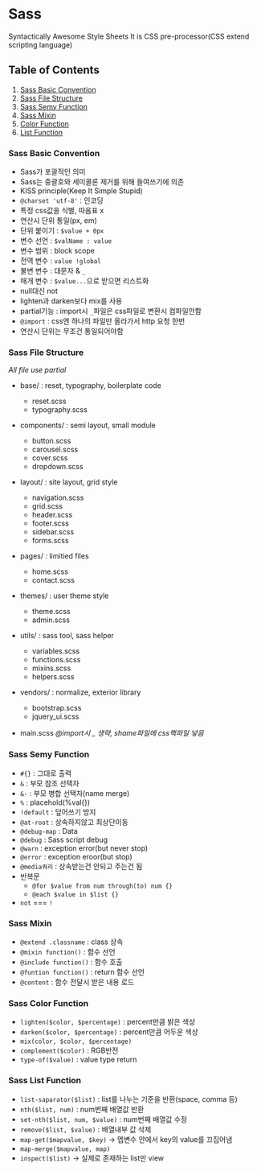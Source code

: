 # **Sass**
Syntactically Awesome Style Sheets
It is CSS pre-processor(CSS extend scripting language)


## Table of Contents
1. [Sass Basic Convention](#Sass-Basic-Convention)
1. [Sass File Structure](#Sass-File-Structure)
1. [Sass Semy Function](#Sass-Semy-Function)
1. [Sass Mixin](#Sass-Mixin)
1. [Color Function](#Color-Function)
1. [List Function](#List-Function)


### Sass Basic Convention

- Sass가 포괄적인 의미
- Sass는 중괄호와 세미콜론 제거를 위해 들여쓰기에 의존
- KISS principle(Keep It Simple Stupid)
- `@charset 'utf-8'` : 인코딩
- 특정 css값을 식별, 따옴표 x
- 연산시 단위 통일(px, em)
- 단위 붙이기 : `$value + 0px`
- 변수 선언 : `$valName : value`
- 변수 범위 : block scope
- 전역 변수 : `value !global`
- 불변 변수 : 대문자 & `_`
- 매개 변수 : `$value...`으로 받으면 리스트화
- null대신 not
- lighten과 darken보다 mix를 사용
- partial기능 : import시 `_`파일은 css파일로 변환시 컴파일안함
- `@import` : css엔 하나의 파일만 올라가서 http 요청 한번
- 연산시 단위는 무조건 통일되어야함


### Sass File Structure
*All file use partial*

- base/ : reset, typography, boilerplate code
    - reset.scss
    - typography.scss

- components/ : semi layout, small module
    - button.scss
    - carousel.scss
    - cover.scss
    - dropdown.scss

- layout/ : site layout, grid style
    - navigation.scss
    - grid.scss
    - header.scss
    - footer.scss
    - sidebar.scss
    - forms.scss

- pages/ : limitied files
    - home.scss
    - contact.scss

- themes/ : user theme style
    - theme.scss
    - admin.scss

- utils/ : sass tool, sass helper
    - variables.scss
    - functions.scss
    - mixins.scss
    - helpers.scss

- vendors/ : normalize, exterior library
    - bootstrap.scss
    - jquery_ui.scss

- main.scss
*@import시 _ 생략, shame파일에 css핵파일 넣음*


### Sass Semy Function

- `#{}` : 그대로 출력
- `&` : 부모 참조 선택자
- `&-` : 부모 병합 선택자(name merge)
- `%` : placehold(%val{})
- `!default` : 덮어쓰기 방지
- `@at-root` : 상속하지않고 최상단이동
- `@debug-map` : Data
- `@debug` : Sass script debug
- `@warn` : exception error(but never stop)
- `@error` : exception eroor(but stop)
- `@media쿼리` : 상속받는건 안되고 주는건 됨
- 반복문
    - `@for $value from num through(to) num {}`
    - `@each $value in $list {}`
- `not` === `!`


### Sass Mixin

- `@extend .classname` : class 상속
- `@mixin function()` : 함수 선언
- `@include function()` : 함수 호출
- `@funtion function()` : return 함수 선언
- `@content` : 함수 전달시 받은 내용 로드


### Sass Color Function

- `lighten($color, $percentage)` : percent만큼 밝은 색상
- `darken($color, $percentage)` : percent만큼 어두운 색상
- `mix(color, $color, $percentage)`
- `complement($color)` : RGB반전
- `type-of($value)` : value type return


### Sass List Function

- `list-saparator($list)` : list를 나누는 기준을 반환(space, comma 등)
- `nth($list, num)` : num번째 배열값 반환
- `set-nth($list, num, $value)` : num번째 배열값 수정
- `remove($list, $value)` : 배열내부 값 삭제
- `map-get($mapvalue, $key)` -> 멥변수 안에서 key의 value를 끄집어냄
- `map-merge($mapvalue, map)`
- `inspect($list)` -> 실제로 존재하는 list만 view
